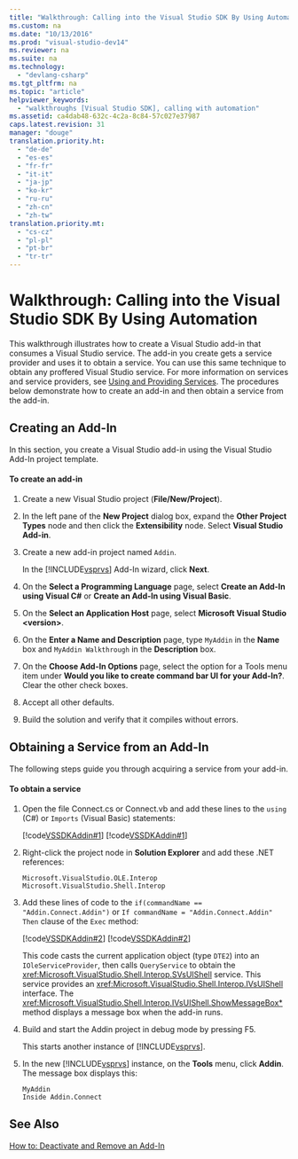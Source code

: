 ```yaml
---
title: "Walkthrough: Calling into the Visual Studio SDK By Using Automation"
ms.custom: na
ms.date: "10/13/2016"
ms.prod: "visual-studio-dev14"
ms.reviewer: na
ms.suite: na
ms.technology: 
  - "devlang-csharp"
ms.tgt_pltfrm: na
ms.topic: "article"
helpviewer_keywords: 
  - "walkthroughs [Visual Studio SDK], calling with automation"
ms.assetid: ca4dab48-632c-4c2a-8c84-57c027e37987
caps.latest.revision: 31
manager: "douge"
translation.priority.ht: 
  - "de-de"
  - "es-es"
  - "fr-fr"
  - "it-it"
  - "ja-jp"
  - "ko-kr"
  - "ru-ru"
  - "zh-cn"
  - "zh-tw"
translation.priority.mt: 
  - "cs-cz"
  - "pl-pl"
  - "pt-br"
  - "tr-tr"
---
```

# Walkthrough: Calling into the Visual Studio SDK By Using Automation
This walkthrough illustrates how to create a Visual Studio add-in that consumes a Visual Studio service. The add-in you create gets a service provider and uses it to obtain a service. You can use this same technique to obtain any proffered Visual Studio service. For more information on services and service providers, see [Using and Providing Services](../extensibility/using-and-providing-services.md). The procedures below demonstrate how to create an add-in and then obtain a service from the add-in.  
  
## Creating an Add-In  
 In this section, you create a Visual Studio add-in using the Visual Studio Add-In project template.  
  
#### To create an add-in  
  
1.  Create a new Visual Studio project (**File/New/Project**).  
  
2.  In the left pane of the **New Project** dialog box, expand the **Other Project Types** node and then click the **Extensibility** node. Select **Visual Studio Add-in**.  
  
3.  Create a new add-in project named `Addin`.  
  
     In the [!INCLUDE[vsprvs](../codequality/includes/vsprvs_md.md)] Add-In wizard, click **Next**.  
  
4.  On the **Select a Programming Language**  page, select **Create an Add-In using Visual C#** or **Create an Add-In using Visual Basic**.  
  
5.  On the **Select an Application Host** page, select **Microsoft Visual Studio \<version>**.  
  
6.  On the **Enter a Name and Description** page, type `MyAddin` in the **Name** box and `MyAddin Walkthrough` in the **Description** box.  
  
7.  On the **Choose Add-In Options** page, select the option for a Tools menu item under **Would you like to create command bar UI for your Add-In?**. Clear the other check boxes.  
  
8.  Accept all other defaults.  
  
9. Build the solution and verify that it compiles without errors.  
  
## Obtaining a Service from an Add-In  
 The following steps guide you through acquiring a service from your add-in.  
  
#### To obtain a service  
  
1.  Open the file Connect.cs or Connect.vb and add these lines to the `using` (C#) or `Imports` (Visual Basic) statements:  
  
     [!code[VSSDKAddin#1](../misc/codesnippet/CSharp/walkthrough--calling-into-the-visual-studio-sdk-by-using-automation_1.cs)]
[!code[VSSDKAddin#1](../misc/codesnippet/VisualBasic/walkthrough--calling-into-the-visual-studio-sdk-by-using-automation_1.vb)]  
  
2.  Right-click the project node in **Solution Explorer** and add these .NET references:  
  
    ```  
    Microsoft.VisualStudio.OLE.Interop  
    Microsoft.VisualStudio.Shell.Interop  
    ```  
  
3.  Add these lines of code to the `if(commandName == "Addin.Connect.Addin")` or `If commandName = "Addin.Connect.Addin" Then` clause of the `Exec` method:  
  
     [!code[VSSDKAddin#2](../misc/codesnippet/CSharp/walkthrough--calling-into-the-visual-studio-sdk-by-using-automation_2.cs)]
[!code[VSSDKAddin#2](../misc/codesnippet/VisualBasic/walkthrough--calling-into-the-visual-studio-sdk-by-using-automation_2.vb)]  
  
     This code casts the current application object (type `DTE2`) into an `IOleServiceProvider`, then calls `QueryService` to obtain the <xref:Microsoft.VisualStudio.Shell.Interop.SVsUIShell> service. This service provides an <xref:Microsoft.VisualStudio.Shell.Interop.IVsUIShell> interface. The <xref:Microsoft.VisualStudio.Shell.Interop.IVsUIShell.ShowMessageBox*> method displays a message box when the add-in runs.  
  
4.  Build and start the Addin project in debug mode by pressing F5.  
  
     This starts another instance of [!INCLUDE[vsprvs](../codequality/includes/vsprvs_md.md)].  
  
5.  In the new [!INCLUDE[vsprvs](../codequality/includes/vsprvs_md.md)] instance, on the **Tools** menu, click **Addin**. The message box displays this:  
  
    ```  
    MyAddin  
    Inside Addin.Connect  
    ```  
  
## See Also  
 [How to: Deactivate and Remove an Add-In](../Topic/How%20to:%20Deactivate%20and%20Remove%20an%20Add-In.md)